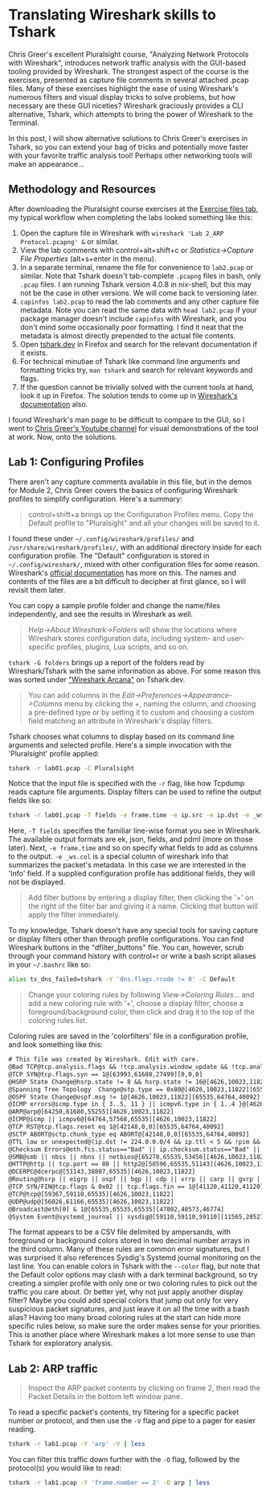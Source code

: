 # Translating Wireshark skills to Tshark

Chris Greer's excellent Pluralsight course, "Analyzing Network Protocols with
Wireshark", introduces network traffic analysis with the GUI-based tooling
provided by Wireshark. The strongest aspect of the course is the exercises,
presented as capture file comments in several attached .pcap files. Many of
these exercises highlight the ease of using Wireshark's numerous filters and
visual display tricks to solve problems, but how necessary are these GUI
niceties? Wireshark graciously provides a CLI alternative, Tshark, which
attempts to bring the power of Wireshark to the Terminal.

In this post, I will show alternative solutions to Chris Greer's exercises in
Tshark, so you can extend your bag of tricks and potentially move faster with
your favorite traffic analysis tool! Perhaps other networking tools will make
an appearance...

## Methodology and Resources

After downloading the Pluralsight course exercises at the [Exercise files
tab](https://app.pluralsight.com/library/courses/wireshark-analyzing-network-protocols/exercise-files),
my typical workflow when completing the labs looked something like this:

1. Open the capture file in Wireshark with `wireshark 'Lab 2_ARP
   Protocol.pcapng' &` or similar.
2. View the lab comments with control+alt+shift+c or *Statistics->Capture File
   Properties* (alt+s+enter in the menu).
3. In a separate terminal, rename the file for convenience to `lab2.pcap` or
   similar. Note that Tshark doesn't tab-complete `.pcapng` files in bash, only
   `.pcap` files. I am running Tshark version 4.0.8 in nix-shell, but this may
   not be the case in other versions. We will come back to versioning later.
4. `capinfos lab2.pcap` to read the lab comments and any other capture file
   metadata. Note you can read the same data with `head lab2.pcap` if your
   package manager doesn't include `capinfos` with Wireshark, and you don't
   mind some occasionally poor formatting. I find it neat that the metadata is
   almost directly prepended to the actual file contents.
5. Open [tshark.dev](https://tshark.dev/) in Firefox and search for the
   relevant documentation if it exists.
6. For technical minutiae of Tshark like command line arguments and formatting
   tricks try, `man tshark` and search for relevant keywords and flags.
7. If the question cannot be trivially solved with the current tools at hand,
   look it up in Firefox. The solution tends to come up in [Wireshark's
   documentation](https://www.wireshark.org/docs/wsug_html_chunked/)
   also.

I found Wireshark's man page to be difficult to compare to the GUI, so I went
to [Chris Greer's Youtube channel](https://www.youtube.com/@ChrisGreer) for
visual demonstrations of the tool at work. Now, onto the solutions.

## Lab 1: Configuring Profiles

There aren't any capture comments available in this file, but in the demos for
Module 2, Chris Greer covers the basics of configuring Wireshark profiles to
simplify configuration. Here's a summary:

> control+shift+a brings up the Configuration Profiles menu. Copy the Default
> profile to "Pluralsight" and all your changes will be saved to it.

I found these under `~/.config/wireshark/profiles/` and
`/usr/share/wireshark/profiles/`, with an additional directory inside for each
configuration profile. The "Default" configuration is stored in
`~/.config/wireshark/`, mixed with other configuration files for some reason.
Wireshark's [official
documentation](https://www.wireshark.org/docs/wsug_html_chunked/ChAppFilesConfigurationSection.html)
has more on this. The names and contents of the files are a bit difficult to
decipher at first glance, so I will revisit them later.

You can copy a sample profile folder and change the name/files independently,
and see the results in Wireshark as well.

> *Help->About Wireshark->Folders* will show the locations where Wireshark stores
> configuration data, including system- and user-specific profiles, plugins,
> Lua scripts, and so on.

`tshark -G folders` brings up a report of the folders read by Wireshark/Tshark
with the same information as above. For some reason this was sorted under
["Wireshark
Arcana"](https://tshark.dev/packetcraft/arcana/profiles/#finding-the-folders)
on Tshark.dev.

> You can add columns in the *Edit->Preferences->Appearance->Columns* menu by
> clicking the +, naming the column, and choosing a pre-defined type or by
> setting it to custom and choosing a custom field matching an attribute in
> Wireshark's display filters.

Tshark chooses what columns to display based on its command line arguments and
selected profile. Here's a simple invocation with the 'Pluralsight' profile
applied:

```bash
tshark -r lab01.pcap -C Pluralsight
```

Notice that the input file is specified with the `-r` flag, like how Tcpdump
reads capture file arguments. Display filters can be used to refine the output
fields like so:

```bash
tshark -r lab01.pcap -T fields -e frame.time -e ip.src -e ip.dst -e _ws.col.Info
```

Here, `-T fields` specifies the familiar line-wise format you see in Wireshark.
The available output formats are ek, json, fields, and pdml (more on those
later). Next, `-e frame.time` and so on specify what fields to add as columns
to the output. `-e _ws.col` is a special column of wireshark info that
summarizes the packet's metadata. In this case we are interested in the 'Info'
field. If a supplied configuration profile has additional fields, they will not
be displayed.

> Add filter buttons by entering a display filter, then clicking the '+' on the
> right of the filter bar and giving it a name. Clicking that button will apply
> the filter immediately.

To my knowledge, Tshark doesn't have any special tools for saving capture or
display filters other than through profile configurations. You can find
Wireshark buttons in the "dfilter_buttons" file. You can, however, scrub
through your command history with control+r or write a bash script aliases in
your `~/.bashrc` like so:

```bash
alias ts_dns_failed=tshark -Y 'dns.flags.rcode != 0' -C Default
```

> Change your coloring rules by following *View->Coloring Rules...* and add a
> new coloring rule with '+', choose a display filter, choose a
> foreground/background color, then click and drag it to the top of the
> coloring rules list.

Coloring rules are saved in the 'colorfilters' file in a configuration profile, and look something like this:

```txt
# This file was created by Wireshark. Edit with care.
@Bad TCP@tcp.analysis.flags && !tcp.analysis.window_update && !tcp.analysis.keep_alive && !tcp.analysis.keep_alive_ack@[4626,10023,11822][63479,34695,34695]
@TCP SYN@tcp.flags.syn == 1@[63993,61680,27499][0,0,0]
@HSRP State Change@hsrp.state != 8 && hsrp.state != 16@[4626,10023,11822][65535,64764,40092]
@Spanning Tree Topology  Change@stp.type == 0x80@[4626,10023,11822][65535,64764,40092]
@OSPF State Change@ospf.msg != 1@[4626,10023,11822][65535,64764,40092]
@ICMP errors@icmp.type in { 3..5, 11 } || icmpv6.type in { 1..4 }@[4626,10023,11822][47031,63479,29812]
@ARP@arp@[64250,61680,55255][4626,10023,11822]
@ICMP@icmp || icmpv6@[64764,57568,65535][4626,10023,11822]
@TCP RST@tcp.flags.reset eq 1@[42148,0,0][65535,64764,40092]
@SCTP ABORT@sctp.chunk_type eq ABORT@[42148,0,0][65535,64764,40092]
@TTL low or unexpected@(ip.dst != 224.0.0.0/4 && ip.ttl < 5 && !pim && !ospf) || (ip.dst == 224.0.0.0/24 && ip.dst != 224.0.0.251 && ip.ttl != 1 && !(vrrp || carp))@[42148,0,0][60652,61680,60395]
@Checksum Errors@eth.fcs.status=="Bad" || ip.checksum.status=="Bad" || tcp.checksum.status=="Bad" || udp.checksum.status=="Bad" || sctp.checksum.status=="Bad" || mstp.checksum.status=="Bad" || cdp.checksum.status=="Bad" || edp.checksum.status=="Bad" || wlan.fcs.status=="Bad" || stt.checksum.status=="Bad"@[4626,10023,11822][63479,34695,34695]
@SMB@smb || nbss || nbns || netbios@[65278,65535,53456][4626,10023,11822]
@HTTP@http || tcp.port == 80 || http2@[58596,65535,51143][4626,10023,11822]
@DCERPC@dcerpc@[51143,38807,65535][4626,10023,11822]
@Routing@hsrp || eigrp || ospf || bgp || cdp || vrrp || carp || gvrp || igmp || ismp@[65535,62451,54998][4626,10023,11822]
@TCP SYN/FIN@tcp.flags & 0x02 || tcp.flags.fin == 1@[41120,41120,41120][4626,10023,11822]
@TCP@tcp@[59367,59110,65535][4626,10023,11822]
@UDP@udp@[56026,61166,65535][4626,10023,11822]
@Broadcast@eth[0] & 1@[65535,65535,65535][47802,48573,46774]
@System Event@systemd_journal || sysdig@[59110,59110,59110][11565,28527,39578]
```

The format appears to be a CSV file delimited by ampersands, with foreground or
background colors stored in two decimal number arrays in the third column. Many
of these rules are common error signatures, but I was surprised it also
references Sysdig's Systemd journal monitoring on the last line. You can enable
colors in Tshark with the `--color` flag, but note that the Default color
options may clash with a dark terminal background, so try creating a simpler
profile with only one or two coloring rules to pick out the traffic you care
about. Or better yet, why not just apply another display filter? Maybe you
could add special colors that jump out only for very suspicious packet
signatures, and just leave it on all the time with a bash alias? Having too
many broad coloring rules at the start can hide more specific rules below, so
make sure the order makes sense for your priorities. This is another place
where Wireshark makes a lot more sense to use than Tshark for exploratory
analysis.

## Lab 2: ARP traffic

> Inspect the ARP packet contents by clicking on frame 2, then read the Packet
> Details in the bottom left window pane.

To read a specific packet's contents, try filtering for a specific packet
number or protocol, and then use the `-V` flag and pipe to a pager for easier
reading.

```bash
tshark -r lab1.pcap -Y 'arp' -V | less
```

You can filter this traffic down further with the `-O` flag, followed by the protocol(s) you would like to read:

```bash
tshark -r lab1.pcap -Y 'frame.number == 2' -O arp | less
```

